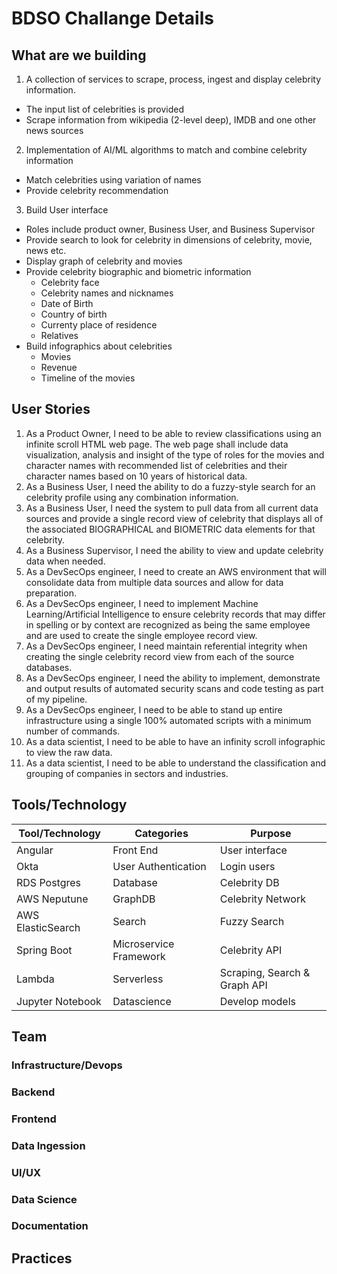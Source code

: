 # BDSO Challange Details

## What are we building
1. A collection of services to scrape, process, ingest and display celebrity information. 
* The input list of celebrities is provided
* Scrape information from wikipedia (2-level deep), IMDB and one other news sources

2. Implementation of AI/ML algorithms to match and combine celebrity information 
* Match celebrities using variation of names 
* Provide celebrity recommendation

3. Build User interface 
  * Roles include product owner, Business User, and Business Supervisor 
  * Provide search to look for celebrity in dimensions of celebrity, movie, news etc.
  * Display graph of celebrity and movies 
  * Provide celebrity biographic and biometric information
    - Celebrity face
    - Celebrity names and nicknames
    - Date of Birth
    - Country of birth
    - Currenty place of residence
    - Relatives
* Build infographics about celebrities 
  - Movies
  - Revenue
  - Timeline of the movies
## User Stories
1. As a Product Owner, I need to be able to review classifications using an infinite scroll HTML web page. The web page shall include data visualization, analysis and insight of the type of roles for the movies and character names with recommended list of celebrities and their character names based on 10 years of historical data.
2. As a Business User, I need the ability to do a fuzzy-style search for an celebrity profile using any combination information.
3. As a Business User, I need the system to pull data from all current data sources and provide a single record view of celebrity that displays all of the associated BIOGRAPHICAL and BIOMETRIC data elements for that celebrity.
4. As a Business Supervisor, I need the ability to view and update celebrity data when needed.
5. As a DevSecOps engineer, I need to create an AWS environment that will consolidate data from multiple data sources and allow for data preparation.
6. As a DevSecOps engineer, I need to implement Machine Learning/Artificial Intelligence to ensure celebrity records that may differ in spelling or by context are recognized as being the same employee and are used to create the single employee record view.
7. As a DevSecOps engineer, I need maintain referential integrity when creating the single celebrity record view from each of the source databases.
8. As a DevSecOps engineer, I need the ability to implement, demonstrate and output results of automated security scans and code testing as part of my pipeline.
9. As a DevSecOps engineer, I need to be able to stand up entire infrastructure using a single 100% automated scripts with a minimum number of commands.
10. As a data scientist, I need to be able to have an infinity scroll infographic to view the raw data.
11. As a data scientist, I need to be able to understand the classification and grouping of companies in sectors and industries.
## Tools/Technology
| Tool/Technology   |      Categories      |  Purpose |
|--------|----------------------|----------|
|Angular| Front End | User interface |
|Okta| User Authentication | Login users| 
|RDS Postgres| Database | Celebrity DB| 
|AWS Neputune| GraphDB | Celebrity Network|
|AWS ElasticSearch| Search|  Fuzzy Search| 
|Spring Boot| Microservice Framework| Celebrity API| 
|Lambda| Serverless| Scraping, Search & Graph API|
|Jupyter Notebook| Datascience | Develop models|

## Team
### Infrastructure/Devops
### Backend
### Frontend
### Data Ingession
### UI/UX
### Data Science
### Documentation

## Practices

